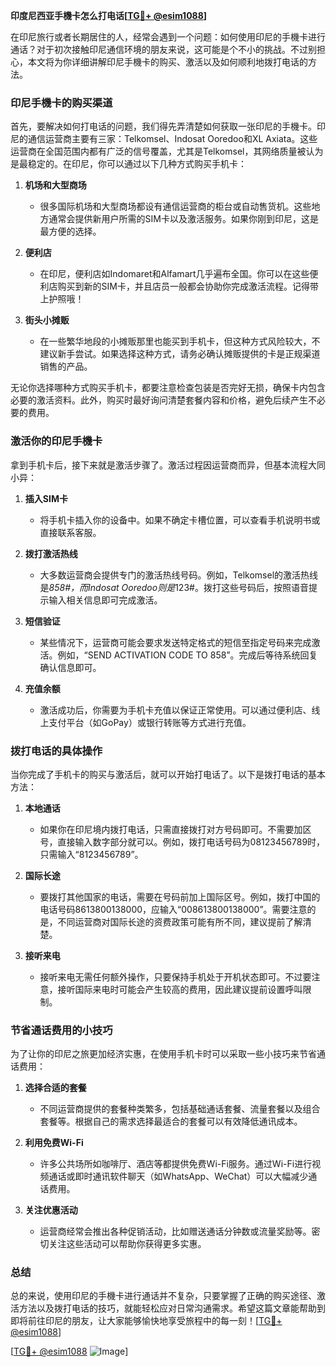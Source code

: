 **印度尼西亚手機卡怎么打电话[[TG💪+ @esim1088](https://t.me/s/esim1088)]**

在印尼旅行或者长期居住的人，经常会遇到一个问题：如何使用印尼的手機卡进行通话？对于初次接触印尼通信环境的朋友来说，这可能是个不小的挑战。不过别担心，本文将为你详细讲解印尼手機卡的购买、激活以及如何顺利地拨打电话的方法。

### **印尼手機卡的购买渠道**

首先，要解决如何打电话的问题，我们得先弄清楚如何获取一张印尼的手機卡。印尼的通信运营商主要有三家：Telkomsel、Indosat Ooredoo和XL Axiata。这些运营商在全国范围内都有广泛的信号覆盖，尤其是Telkomsel，其网络质量被认为是最稳定的。在印尼，你可以通过以下几种方式购买手机卡：

1. **机场和大型商场**
   - 很多国际机场和大型商场都设有通信运营商的柜台或自动售货机。这些地方通常会提供新用户所需的SIM卡以及激活服务。如果你刚到印尼，这是最方便的选择。
   
2. **便利店**
   - 在印尼，便利店如Indomaret和Alfamart几乎遍布全国。你可以在这些便利店购买到新的SIM卡，并且店员一般都会协助你完成激活流程。记得带上护照哦！

3. **街头小摊贩**
   - 在一些繁华地段的小摊贩那里也能买到手机卡，但这种方式风险较大，不建议新手尝试。如果选择这种方式，请务必确认摊贩提供的卡是正规渠道销售的产品。

无论你选择哪种方式购买手机卡，都要注意检查包装是否完好无损，确保卡内包含必要的激活资料。此外，购买时最好询问清楚套餐内容和价格，避免后续产生不必要的费用。

### **激活你的印尼手機卡**

拿到手机卡后，接下来就是激活步骤了。激活过程因运营商而异，但基本流程大同小异：

1. **插入SIM卡**
   - 将手机卡插入你的设备中。如果不确定卡槽位置，可以查看手机说明书或直接联系客服。

2. **拨打激活热线**
   - 大多数运营商会提供专门的激活热线号码。例如，Telkomsel的激活热线是*858#，而Indosat Ooredoo则是*123#。拨打这些号码后，按照语音提示输入相关信息即可完成激活。

3. **短信验证**
   - 某些情况下，运营商可能会要求发送特定格式的短信至指定号码来完成激活。例如，“SEND ACTIVATION CODE TO 858”。完成后等待系统回复确认信息即可。

4. **充值余额**
   - 激活成功后，你需要为手机卡充值以保证正常使用。可以通过便利店、线上支付平台（如GoPay）或银行转账等方式进行充值。

### **拨打电话的具体操作**

当你完成了手机卡的购买与激活后，就可以开始打电话了。以下是拨打电话的基本方法：

1. **本地通话**
   - 如果你在印尼境内拨打电话，只需直接拨打对方号码即可。不需要加区号，直接输入数字部分就可以。例如，拨打电话号码为08123456789时，只需输入“8123456789”。

2. **国际长途**
   - 要拨打其他国家的电话，需要在号码前加上国际区号。例如，拨打中国的电话号码8613800138000，应输入“008613800138000”。需要注意的是，不同运营商对国际长途的资费政策可能有所不同，建议提前了解清楚。

3. **接听来电**
   - 接听来电无需任何额外操作，只要保持手机处于开机状态即可。不过要注意，接听国际来电时可能会产生较高的费用，因此建议提前设置呼叫限制。

### **节省通话费用的小技巧**

为了让你的印尼之旅更加经济实惠，在使用手机卡时可以采取一些小技巧来节省通话费用：

1. **选择合适的套餐**
   - 不同运营商提供的套餐种类繁多，包括基础通话套餐、流量套餐以及组合套餐等。根据自己的需求选择最适合的套餐可以有效降低通讯成本。

2. **利用免费Wi-Fi**
   - 许多公共场所如咖啡厅、酒店等都提供免费Wi-Fi服务。通过Wi-Fi进行视频通话或即时通讯软件聊天（如WhatsApp、WeChat）可以大幅减少通话费用。

3. **关注优惠活动**
   - 运营商经常会推出各种促销活动，比如赠送通话分钟数或流量奖励等。密切关注这些活动可以帮助你获得更多实惠。

### **总结**

总的来说，使用印尼的手機卡进行通话并不复杂，只要掌握了正确的购买途径、激活方法以及拨打电话的技巧，就能轻松应对日常沟通需求。希望这篇文章能帮助到即将前往印尼的朋友，让大家能够愉快地享受旅程中的每一刻！[[TG💪+ @esim1088](https://t.me/s/esim1088)]

[[TG💪+ @esim1088](https://t.me/s/esim1088) ![Image](https://i.postimg.cc/4NQfJmqS/Snipaste-2025-05-13-00-14-12.png)]